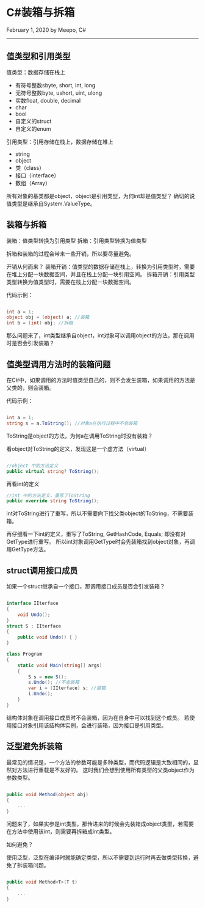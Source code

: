 # C#装箱与拆箱

February 1, 2020 by Meepo, C#

---

## 值类型和引用类型

值类型：数据存储在栈上

- 有符号整数sbyte, short, int, long
- 无符号整数byte, ushort, uint, ulong
- 实数float, double, decimal
- char
- bool
- 自定义的struct
- 自定义的enum

引用类型：引用存储在栈上，数据存储在堆上

- string
- object
- 类（class）
- 接口（interface）
- 数组（Array）

所有对象的基类都是object，object是引用类型，为何int却是值类型？
确切的说值类型是继承自System.ValueType。

## 装箱与拆箱

装箱：值类型转换为引用类型
拆箱：引用类型转换为值类型

拆箱和装箱的过程会带来一些开销，所以要尽量避免。

开销从何而来？
装箱开销：值类型的数据存储在栈上，转换为引用类型时，需要在堆上分配一块数据空间，并且在栈上分配一块引用空间。
拆箱开销：引用类型类型转换为值类型时，需要在栈上分配一块数据空间。

代码示例：

```C#

int a = 1;
object obj = (object) a; //装箱
int b = (int) obj; //拆箱

```

那么问题来了，int类型继承自object，int对象可以调用object的方法，那在调用时是否会引发装箱？

## 值类型调用方法时的装箱问题

在C#中，如果调用的方法时值类型自己的，则不会发生装箱，如果调用的方法是父类的，则会装箱。

代码示例：

```C#

int a = 1;
string s = a.ToString(); //对象a在执行过程中不会装箱

```

ToString是object的方法，为何a在调用ToString时没有装箱？

看object对ToString的定义，发现这是一个虚方法（virtual）

```C#

//object 中的方法定义
public virtual string? ToString();

```

再看int的定义

```C#
//int 中的方法定义，重写了ToString
public override string ToString();

```

int对ToString进行了重写，所以不需要向下找父类object的ToString，不需要装箱。

再仔细看一下int的定义，重写了ToString, GetHashCode, Equals; 却没有对GetType进行重写。
所以int对象调用GetType时会先装箱找到object对象，再调用GetType方法。

## struct调用接口成员

如果一个struct继承自一个接口，那调用接口成员是否会引发装箱？

```C#

interface IIterface
{
    void Undo();
}
struct S : IIterface
{
    public void Undo() { }
}

class Program
{
    static void Main(string[] args)
    {
        S s = new S();
        s.Undo(); //不会装箱
        var i = (IIterface) s; //装箱
        i.Undo();
    }
}

```

结构体对象在调用接口成员时不会装箱，因为在自身中可以找到这个成员。
若使用接口对象引用该结构体实例，会进行装箱，因为接口是引用类型。

## 泛型避免拆装箱

最常见的情况是，一个方法的参数可能是多种类型，而代码逻辑是大致相同的，显然对方法进行重载是不友好的。
这时我们会想到使用所有类型的父类object作为参数类型。

```C#

public void Method(object obj)
{
    ...
}

```

问题来了，如果实参是int类型，那传进来的时候会先装箱成object类型，若需要在方法中使用该int，则需要再拆箱成int类型。

如何避免？

使用泛型，泛型在编译时就能确定类型，所以不需要到运行时再去做类型转换，避免了拆装箱问题。

```C#

public void Method<T>(T t)
{
    ...
}

```
